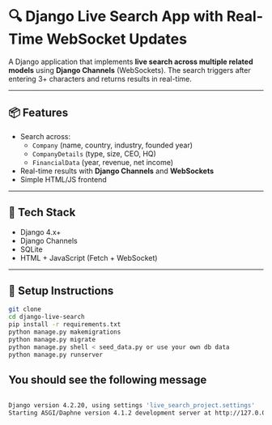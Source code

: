 # 🔍 Django Live Search App with Real-Time WebSocket Updates

A Django application that implements **live search across multiple related models** using **Django Channels** (WebSockets). The search triggers after entering 3+ characters and returns results in real-time.

---

## 📦 Features

- Search across:
  - `Company` (name, country, industry, founded year)
  - `CompanyDetails` (type, size, CEO, HQ)
  - `FinancialData` (year, revenue, net income)
- Real-time results with **Django Channels** and **WebSockets**
- Simple HTML/JS frontend

---

## 🧰 Tech Stack

- Django 4.x+
- Django Channels
- SQLite 
- HTML + JavaScript (Fetch + WebSocket)

---

## 🚀 Setup Instructions


```bash
git clone
cd django-live-search
pip install -r requirements.txt
python manage.py makemigrations
python manage.py migrate
python manage.py shell < seed_data.py or use your own db data
python manage.py runserver
```
##  You should see the following message
```bash

Django version 4.2.20, using settings 'live_search_project.settings'
Starting ASGI/Daphne version 4.1.2 development server at http://127.0.0.1:8000/
```